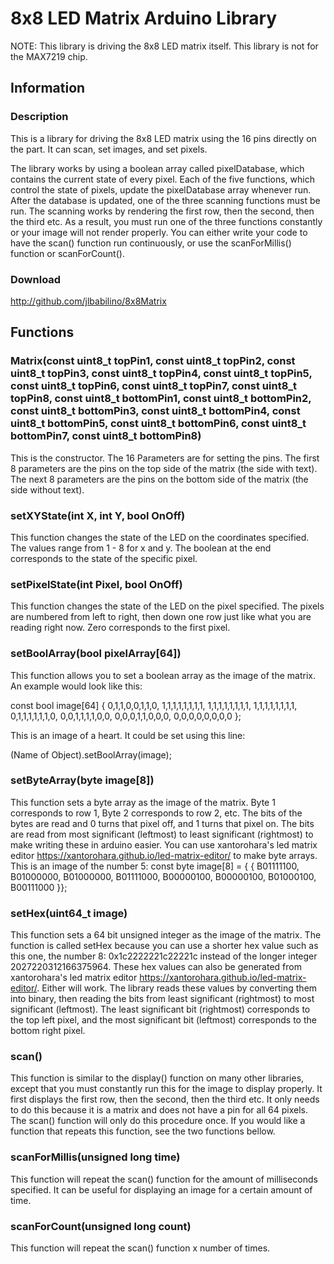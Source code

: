 


# 8x8 LED Matrix Arduino Library

NOTE: This library is driving the 8x8 LED matrix itself. This library is not for the MAX7219 chip.

## Information

### Description

This is a library for driving the 8x8 LED matrix using the 16 pins directly on the part. It can scan, set images, and set pixels.

The library works by using a boolean array called pixelDatabase, which contains the current state of every pixel. Each of the five functions, which control the state of pixels, update the pixelDatabase array whenever run. After the database is updated, one of the three scanning functions must be run. The scanning works by rendering the first row, then the second, then the third etc. As a result, you must run one of the three functions constantly or your image will not render properly. You can either write your code to have the scan() function run continuously, or use the scanForMillis() function or scanForCount().

### Download
http://github.com/jlbabilino/8x8Matrix
## Functions

### Matrix(const uint8_t topPin1, const uint8_t topPin2, const uint8_t topPin3, const uint8_t topPin4, const uint8_t topPin5, const uint8_t topPin6, const uint8_t topPin7, const uint8_t topPin8, const uint8_t bottomPin1, const uint8_t bottomPin2, const uint8_t bottomPin3, const uint8_t bottomPin4, const uint8_t bottomPin5, const uint8_t bottomPin6, const uint8_t bottomPin7, const uint8_t bottomPin8)

This is the constructor. The  16 Parameters are for setting the pins. The first 8 parameters are the pins on the top side of the matrix (the side with text). The next 8 parameters are the pins on the bottom side of the matrix (the side without text).

### setXYState(int X, int Y, bool OnOff)

This function changes the state of the LED on the coordinates specified. The values range from 1 - 8 for x and y. The boolean at the end corresponds to the state of the specific pixel.

### setPixelState(int Pixel, bool OnOff)

This function changes the state of the LED on the pixel specified. The pixels are numbered from left to right, then down one row just like what you are reading right now. Zero corresponds to the first pixel.

### setBoolArray(bool pixelArray[64])

This function allows you to set a boolean array as the image of the matrix. An example would look like this:

const bool image[64] {
0,1,1,0,0,1,1,0,
1,1,1,1,1,1,1,1,
1,1,1,1,1,1,1,1,
1,1,1,1,1,1,1,1,
0,1,1,1,1,1,1,0,
0,0,1,1,1,1,0,0,
0,0,0,1,1,0,0,0,
0,0,0,0,0,0,0,0
};

This is an image of a heart. It could be set using this line:

(Name of Object).setBoolArray(image);

### setByteArray(byte image[8])
This function sets a byte array as the image of the matrix. Byte 1 corresponds to row 1, Byte 2 corresponds to row 2, etc. The bits of the bytes are read and 0 turns that pixel off, and 1 turns that pixel on. The bits are read from most significant (leftmost) to least significant (rightmost) to make writing these in arduino easier. You can use xantorohara's led matrix editor https://xantorohara.github.io/led-matrix-editor/ to make byte arrays. This is an image of the number 5:
const byte image[8] = {
{
  B01111100,
  B01000000,
  B01000000,
  B01111000,
  B00000100,
  B00000100,
  B01000100,
  B00111000
}};
### setHex(uint64_t image)
This function sets a 64 bit unsigned integer as the image of the matrix. The function is called setHex because you can use a shorter hex value such as this one, the number 8: 0x1c2222221c22221c instead of the longer integer 2027220312166375964. These hex values can also be generated from xantorohara's led matrix editor https://xantorohara.github.io/led-matrix-editor/. Either will work. The library reads these values by converting them into binary, then reading the bits from least significant (rightmost) to most significant (leftmost). The least significant bit (rightmost) corresponds to the top left pixel, and the most significant bit (leftmost) corresponds to the bottom right pixel.
### scan()
This function is similar to the display() function on many other libraries, except that you must constantly run this for the image to display properly. It first displays the first row, then the second, then the third etc. It only needs to do this because it is a matrix and does not have a pin for all 64 pixels. The scan() function will only do this procedure once. If you would like a function that repeats this function, see the two functions bellow.
### scanForMillis(unsigned long time)
This function will repeat the scan() function for the amount of milliseconds specified. It can be useful for displaying an image for a certain amount of time.
### scanForCount(unsigned long count)
This function will repeat the scan() function x number of times.
